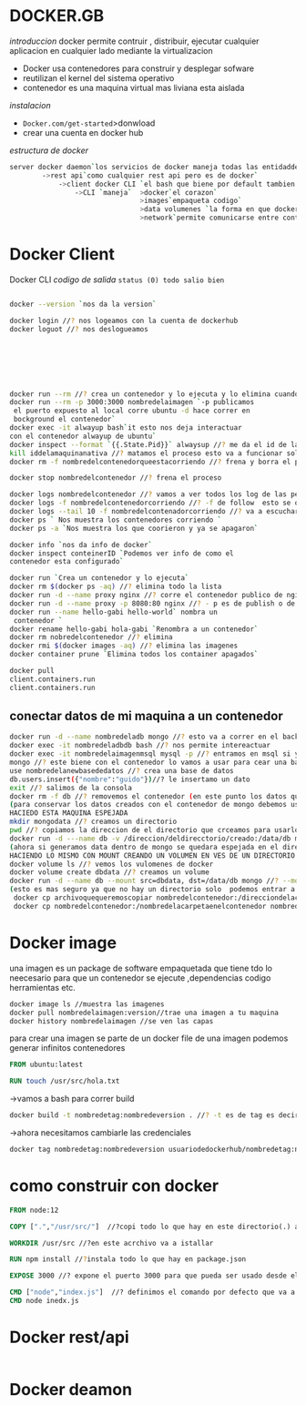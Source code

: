 # DOCKER.__GB__
*introduccion*
docker permite contruir , distribuir, ejecutar cualquier aplicacion en cualquier lado mediante la virtualizacion
- Docker usa contenedores para construir y desplegar sofware
- reutilizan el kernel del sistema operativo
- contenedor es una maquina virtual mas liviana esta aislada 

*instalacion*
- `Docker.com/get-started`>donwload
- crear una cuenta en docker hub

*estructura de docker*
```bash
server docker daemon`los servicios de docker maneja todas las entidaddes interactua con el sistema operativo`
        ->rest api`como cualquier rest api pero es de docker`
            ->client docker CLI `el bash que biene por default tambien podemos instalar clientes en node python go etc que se comuniquen con la res api de docker `
                ->CLI `maneja`  >docker`el corazon`
                                >images`empaqueta codigo`
                                >data volumenes `la forma en que docker nos permite acceder con seguridad al sistema de archivos de la maquina anfitriona o servidores`
                                >network`permite comunicarse entre contenedores o con el mundo exterior`
```
# Docker Client
 Docker CLI
 *codigo de salida*
 `status (0) todo salio bien`
```bash

docker --version `nos da la version`

docker login //? nos logeamos con la cuenta de dockerhub
docker loguot //? nos deslogueamos





 

docker run --rm //? crea un contenedor y lo ejecuta y lo elimina cuando lo apaguemos
docker run --rm -p 3000:3000 nombredelaimagen `-p publicamos
 el puerto expuesto al local corre ubuntu -d hace correr en
 bockground el contenedor`
docker exec -it alwayup bash`it esto nos deja interactuar
con el contenedor alwayup de ubuntu`
docker inspect --format `{{.State.Pid}}` alwaysup //? me da el id de la maquina nativa
kill iddelamaquinanativa //? matamos el proceso esto va a funcionar solo en una maquina de linux
docker rm -f nombredelcontenedorqueestacorriendo //? frena y borra el proceso

docker stop nombredelcontenedor //? frena el proceso 

docker logs nombredelcontenedor //? vamos a ver todos los log de las peticiones que hacemos y en el caso que el contenedor no este corriendo por algun problema nos mostrara una posible rason
docker logs -f nombredelcontenedorcorriendo //? -f de follow  esto se queda escuchando 
docker logs --tail 10 -f nombredelcontenadorcorriendo //? va a escuchar las ultimas banderas 
docker ps ` Nos muestra los contenedores corriendo `
docker ps -a `Nos muestra los que coorieron y ya se apagaron`

docker info `nos da info de docker`
docker inspect conteinerID `Podemos ver info de como el
contenedor esta configurado`

docker run `Crea un contenedor y lo ejecuta`
docker rm $(docker ps -aq) //? elimina todo la lista
docker run -d --name proxy nginx //? corre el contenedor publico de nginx
docker run -d --name proxy -p 8080:80 nginx //? - p es de publish o de port le pasamos el puerto de nuestra maquina : el puerto del contenedor
docker run --name hello-gabi hello-world` nombra un
 contenedor `
docker rename hello-gabi hola-gabi `Renombra a un contenedor`
docker rm nobredelcontenedor //? elimina 
docker rmi $(docker images -aq) //? elimina las imagenes
docker container prune `Elimina todos los container apagados`

docker pull
client.containers.run
client.containers.run
```
## conectar datos de mi maquina a un contenedor
```bash
docker run -d --name nombredeladb mongo //? esto va a correr en el background mongo 5.0 nesecita core i3 en adelante 
docker exec -it nombredeladbdb bash //? nos permite intereactuar 
docker exec -it nombredelaimagenmsql mysql -p //? entramos en msql si ya temenos rodando una imagen de docker de msql
mongo //? este biene con el contenedor lo vamos a usar para cear una base de datos
use nombredelanewbasededatos //? crea una base de datos
db.users.insert({"nombre":"guido"})//? le insertamo un dato
exit //? salimos de la consola
docker rm -f db //? removemos el contenedor (en este punto los datos que antes habiamos creado con mongo se perdieron cuando removimos el contenedor)
(para conservar los datos creados con el contenedor de mongo debemos usar lo que se conose como maquina espejada)
HACIEDO ESTA MAQUINA ESPEJADA
mkdir mongodata //? creamos un directorio
pwd //? copiamos la direccion de el directorio que crceamos para usarlo en el run
docker run -d ---name db -v /direccion/deldirecctorio/creado:/data/db mongo //? -v especifica un bind mound 
(ahora si generamos data dentro de mongo se quedara espejada en el directorio que ceamos)
HACIENDO LO MISMO CON MOUNT CREANDO UN VOLUMEN EN VES DE UN DIRECTORIO
docker volume ls //? vemos los vulomenes de docker
docker volume create dbdata //? creamos un volume
docker run -d --name db --mount src=dbdata, dst=/data/db mongo //? --mount se usa para montar un volume. src=dbdata es la ruta del volumen supongo, dst=/data/db el destino del volumen
(esto es mas seguro ya que no hay un directorio solo  podemos entrar a ver o editar la data corriendo docker)
 docker cp archivoquequeremoscopiar nombredelcontenedor:/direcciondelacarpeta/nuevonombredelarchivo //copiar un archibo de local dentro de un contenedor usamos
 docker cp nombredelcontenedor:/nombredelacarpetaenelcontenedor nombredelacarpetalocal //esto es en viseveresa
```
# Docker image
una imagen es un package de software empaquetada que tiene tdo lo neecesario para que un contenedor se ejecute ,dependencias codigo herramientas etc.
```bash
docker image ls //muestra las imagenes 
docker pull nombredelaimagen:version//trae una imagen a tu maquina
docker history nombredelaimagen //se ven las capas
```
para crear una imagen se parte de un docker file
de una imagen podemos generar infinitos contenedores
```dockerfile
FROM ubuntu:latest

RUN touch /usr/src/hola.txt
```
->vamos a bash para correr build
```bash
docker build -t nombredetag:nombredeversion . //? -t es de tag es decir el tag que le doy. el . es el contecto que va a usar build para construir
```
->ahora necesitamos cambiarle las credenciales 
```bash
docker tag nombredetag:nombredeversion usuariodedockerhub/nombredetag:nombredeversion //tag es para cambiarle el tag
```
# como construir con docker
```Dockerfile
FROM node:12

COPY [".","/usr/src/"]  //?copi todo lo que hay en este directorio(.) a la ruta /usr/src/ del contenedor

WORKDIR /usr/src //?en este acrchivo va a istallar

RUN npm install //?instala todo lo que hay en package.json

EXPOSE 3000 //? expone el puerto 3000 para que pueda ser usado desde el contenedor

CMD ["node","index.js"]  //? definimos el comando por defecto que va a ejecutarce cuando corramos el contenedor
CMD node inedx.js
```

 # Docker rest/api
 ```bash
 
 ```
 # Docker deamon
 ```bash
 
 ```

 
